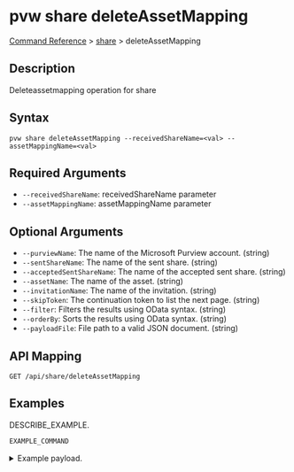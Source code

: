 # pvw share deleteAssetMapping
[Command Reference](../../../README.md#command-reference) > [share](./main.md) > deleteAssetMapping

## Description
Deleteassetmapping operation for share

## Syntax
```
pvw share deleteAssetMapping --receivedShareName=<val> --assetMappingName=<val>
```

## Required Arguments
- `--receivedShareName`: receivedShareName parameter
- `--assetMappingName`: assetMappingName parameter

## Optional Arguments
- `--purviewName`: The name of the Microsoft Purview account. (string)
- `--sentShareName`: The name of the sent share. (string)
- `--acceptedSentShareName`: The name of the accepted sent share. (string)
- `--assetName`: The name of the asset. (string)
- `--invitationName`: The name of the invitation. (string)
- `--skipToken`: The continuation token to list the next page. (string)
- `--filter`: Filters the results using OData syntax. (string)
- `--orderBy`: Sorts the results using OData syntax. (string)
- `--payloadFile`: File path to a valid JSON document. (string)

## API Mapping
 >  > []()
```
GET /api/share/deleteAssetMapping
```

## Examples
DESCRIBE_EXAMPLE.
```powershell
EXAMPLE_COMMAND
```
<details><summary>Example payload.</summary>
<p>

```json
PASTE_JSON_HERE
```
</p>
</details>